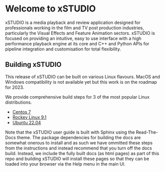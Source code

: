 # Welcome to xSTUDIO

xSTUDIO is a media playback and review application designed for professionals working in the film and TV post production industries, particularly the Visual Effects and Feature Animation sectors. xSTUDIO is focused on providing an intuitive, easy to use interface with a high performance playback engine at its core and C++ and Python APIs for pipeline integration and customisation for total flexibility.

## Building xSTUDIO

This release of xSTUDIO can be built on various Linux flavours. MacOS and Windows compatibility is not available yet but this work is on the roadmap for 2023. 

We provide comprehensive build steps for 3 of the most popular Linux distributions.

* [Centos 7](docs/build_guides/centos_7.md)
* [Rockey Linux 9.1](docs/build_guides/rocky_linux_9_1.md)
* [Ubuntu 22.04](docs/build_guides/ubuntu_22_04.md)

Note that the xSTUDIO user guide is built with Sphinx using the Read-The-Docs theme. The package dependencies for building the docs are somewhat onerous to install and as such we have ommitted these steps from the instructions and instead recommend that you turn off the docs build. Instead, we include the fully built docs (as html pages) as part of this repo and building xSTUDIO will install these pages so that they can be loaded into your browser via the Help menu in the main UI.